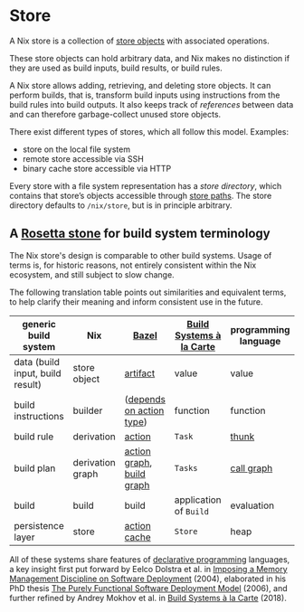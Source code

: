 # Store

A Nix store is a collection of [store objects](objects.md) with associated operations.

These store objects can hold arbitrary data, and Nix makes no distinction if they are used as build inputs, build results, or build rules.

A Nix store allows adding, retrieving, and deleting store objects.
It can perform builds, that is, transform build inputs using instructions from the build rules into build outputs.
It also keeps track of *references* between data and can therefore garbage-collect unused store objects.

There exist different types of stores, which all follow this model.
Examples:
- store on the local file system
- remote store accessible via SSH
- binary cache store accessible via HTTP

Every store with a file system representation has a *store directory*, which contains that store’s objects accessible through [store paths](paths.md).
The store directory defaults to `/nix/store`, but is in principle arbitrary.

## A [Rosetta stone](https://en.m.wikipedia.org/wiki/Rosetta_Stone) for build system terminology

The Nix store's design is comparable to other build systems.
Usage of terms is, for historic reasons, not entirely consistent within the Nix ecosystem, and still subject to slow change.

The following translation table points out similarities and equivalent terms, to help clarify their meaning and inform consistent use in the future.

generic build system | Nix | [Bazel](https://bazel.build/start/bazel-intro) | [Build Systems à la Carte](https://www.microsoft.com/en-us/research/uploads/prod/2018/03/build-systems.pdf) | programming language
-- | -- | -- | -- | --
data (build input, build result) | store object | [artifact](https://bazel.build/reference/glossary#artifact) | value | value
build instructions | builder | ([depends on action type](https://docs.bazel.build/versions/main/skylark/lib/actions.html)) | function | function
build rule | derivation | [action](https://bazel.build/reference/glossary#action) | `Task` | [thunk](https://en.m.wikipedia.org/wiki/Thunk)
build plan | derivation graph | [action graph](https://bazel.build/reference/glossary#action-graph), [build graph](https://bazel.build/reference/glossary#build-graph) | `Tasks` | [call graph](https://en.m.wikipedia.org/wiki/Call_graph)
build | build | build | application of `Build` | evaluation
persistence layer | store | [action cache](https://bazel.build/reference/glossary#action-cache) | `Store` | heap

All of these systems share features of [declarative programming](https://en.m.wikipedia.org/wiki/Declarative_programming) languages, a key insight first put forward by Eelco Dolstra et al. in [Imposing a Memory Management Discipline on Software Deployment](https://edolstra.github.io/pubs/immdsd-icse2004-final.pdf) (2004), elaborated in his PhD thesis [The Purely Functional Software
Deployment Model](https://edolstra.github.io/pubs/phd-thesis.pdf) (2006), and further refined by Andrey Mokhov et al. in [Build Systems à la Carte](https://www.microsoft.com/en-us/research/uploads/prod/2018/03/build-systems.pdf) (2018).
